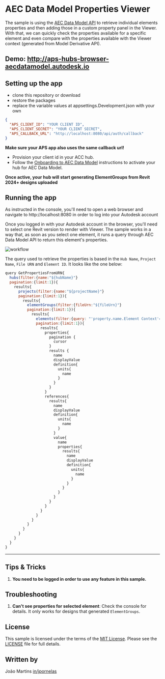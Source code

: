 # AEC Data Model Properties Viewer

The sample is using the [AEC Data Model API](https://aps.autodesk.com/en/docs/aecdatamodel/v1/developers_guide/overview/) to retrieve individual elements properties and then adding those in a custom property panel in the Viewer. With that, we can quickly check the properties available for a specific element and even compare with the properties available with the Viewer context (generated from Model Derivative API).

## Demo: http://aps-hubs-browser-aecdatamodel.autodesk.io

## Setting up the app

- clone this repository or download
- restore the packages
- replace the variable values at appsettings.Development.json with your own

```json
{
  "APS_CLIENT_ID": "YOUR CLIENT ID",
  "APS_CLIENT_SECRET": "YOUR CLIENT SECRET",
  "APS_CALLBACK_URL": "http://localhost:8080/api/auth/callback"
}
```

**Make sure your APS app also uses the same callback url!**

- Provision your client id in your ACC hub.
- Follow the [Onboarding to AEC Data Model](https://aps.autodesk.com/en/docs/aecdatamodel/v1/developers_guide/onboarding/) instructions to activate your hub for AEC Data Model.

**Once active, your hub will start generating ElementGroups from Revit 2024+ designs uploaded**

## Running the app

As instructed in the console, you'll need to open a web browser and navigate to http://localhost:8080 in order to log into your Autodesk account

Once you logged in with your Autodesk account in the browser, you'll need to select one Revit version to render with Viewer.
The sample works in a way that, as soon as you select one element, it runs a query through AEC Data Model API to return this element's properties.

![workflow](./readme/workflow.gif)

The query used to retrieve the properties is based in the `Hub Name`, `Project Name`, `File URN` and `Element ID`.
It looks like the one below:

```js
query GetPropertiesFromURN{
  hubs(filter:{name:"${hubName}"}
  pagination:{limit:1}){
    results{
      projects(filter:{name:"${projectName}"}
      pagination:{limit:1}){
        results{
          elementGroups(filter:{fileUrn:"${fileUrn}"}
          pagination:{limit:1}){
            results{
              elements(filter:{query: "'property.name.Element Context'==Instance and 'property.name.Revit Element ID'==${elementId}"}
              pagination:{limit:1}){
                results{
                  properties{
                    pagination {
                      cursor
                    }
                    results {
                      name
                      displayValue
                      definition{
                        units{
                          name
                        }
                      }
                    }
                  }
                  references{
                    results{
                      name
                      displayValue
                      definition{
                        units{
                          name
                        }
                      }
                      value{
                        name
                        properties{
                          results{
                            name
                            displayValue
                            definition{
                              units{
                                name
                              }
                            }
                          }
                        }
                      }
                    }
                  }
                }
              }
            }
          }
        }
      }
    }
  }
}
```

---

## Tips & Tricks

1. **You need to be logged in order to use any feature in this sample.**

## Troubleshooting

1. **Can't see properties for selected element**: Check the console for details. It only works for designs that generated `ElementGroups`.

## License

This sample is licensed under the terms of the [MIT License](http://opensource.org/licenses/MIT). Please see the [LICENSE](LICENSE) file for full details.

## Written by

João Martins [in/jpornelas](https://linkedin.com/in/jpornelas)
